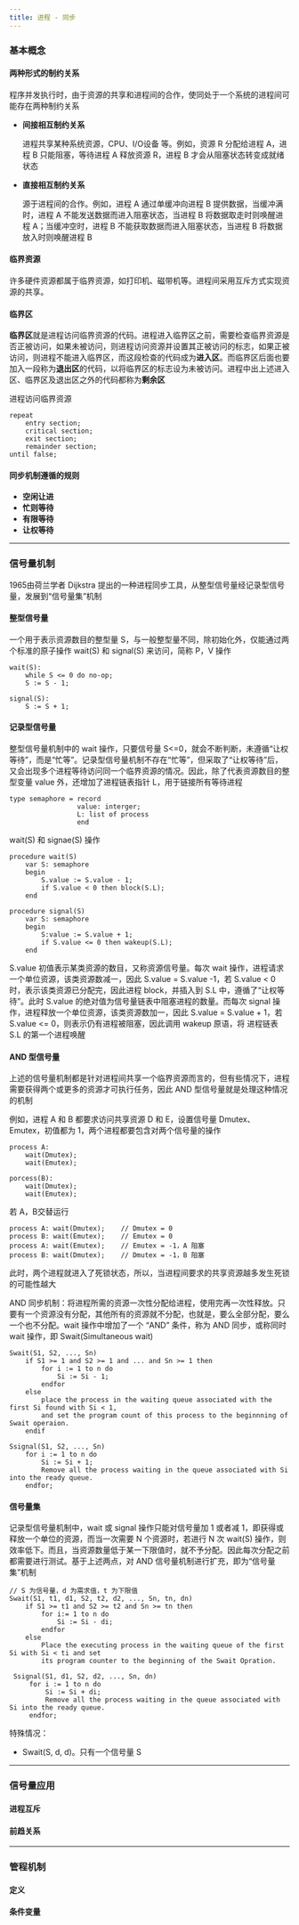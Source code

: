 ```yaml
---
title: 进程 - 同步
---
```


### 基本概念

#### 两种形式的制约关系

程序并发执行时，由于资源的共享和进程间的合作，使同处于一个系统的进程间可能存在两种制约关系

- **间接相互制约关系**

  进程共享某种系统资源，CPU、I/O设备 等。例如，资源 R 分配给进程 A，进程 B 只能阻塞，等待进程 A 释放资源 R，进程 B 才会从阻塞状态转变成就绪状态

- **直接相互制约关系**

  源于进程间的合作。例如，进程 A 通过单缓冲向进程 B 提供数据，当缓冲满时，进程 A 不能发送数据而进入阻塞状态，当进程 B 将数据取走时则唤醒进程 A；当缓冲空时，进程 B 不能获取数据而进入阻塞状态，当进程 B 将数据放入时则唤醒进程 B

#### 临界资源

许多硬件资源都属于临界资源，如打印机、磁带机等。进程间采用互斥方式实现资源的共享。

#### 临界区

**临界区**就是进程访问临界资源的代码。进程进入临界区之前，需要检查临界资源是否正被访问，如果未被访问，则进程访问资源并设置其正被访问的标志，如果正被访问，则进程不能进入临界区，而这段检查的代码成为**进入区**。而临界区后面也要加入一段称为**退出区**的代码，以将临界区的标志设为未被访问。进程中出上述进入区、临界区及退出区之外的代码都称为**剩余区**

进程访问临界资源

```
repeat
    entry section;
    critical section;
    exit section;
    remainder section;
until false;
```

#### 同步机制遵循的规则

- **空闲让进**
- **忙则等待**
- **有限等待**
- **让权等待**

---

### 信号量机制

1965由荷兰学者 Dijkstra 提出的一种进程同步工具，从整型信号量经记录型信号量，发展到“信号量集”机制

#### 整型信号量

一个用于表示资源数目的整型量 S，与一般整型量不同，除初始化外，仅能通过两个标准的原子操作 wait(S) 和 signal(S) 来访问，简称 P，V 操作

```
wait(S):
    while S <= 0 do no-op;
    S := S - 1;

signal(S):
    S := S + 1;
```

#### 记录型信号量

整型信号量机制中的 wait 操作，只要信号量 S<=0，就会不断判断，未遵循“让权等待”，而是“忙等”。记录型信号量机制不存在“忙等”，但采取了“让权等待”后，又会出现多个进程等待访问同一个临界资源的情况。因此，除了代表资源数目的整型变量 value 外，还增加了进程链表指针 L，用于链接所有等待进程

```
type semaphore = record
                 value: interger;
                 L: list of process
                 end
```

wait(S) 和 signae(S) 操作

```
procedure wait(S)
    var S: semaphore
    begin
        S.value := S.value - 1;
        if S.value < 0 then block(S.L);
    end

procedure signal(S)
    var S: semaphore
    begin
        S:value := S.value + 1;
        if S.value <= 0 then wakeup(S.L);
    end
```

S.value 初值表示某类资源的数目，又称资源信号量。每次 wait 操作，进程请求一个单位资源，该类资源数减一，因此 S.value = S.value -1，若 S.value < 0 时，表示该类资源已分配完，因此进程 block，并插入到 S.L 中，遵循了“让权等待”。此时 S.value 的绝对值为信号量链表中阻塞进程的数量。而每次 signal 操作，进程释放一个单位资源，该类资源数加一，因此 S.value = S.value + 1，若 S.value <= 0，则表示仍有进程被阻塞，因此调用 wakeup 原语，将 进程链表 S.L 的第一个进程唤醒

#### AND 型信号量

上述的信号量机制都是针对进程间共享一个临界资源而言的，但有些情况下，进程需要获得两个或更多的资源才可执行任务，因此 AND 型信号量就是处理这种情况的机制

例如，进程 A 和 B 都要求访问共享资源 D 和 E，设置信号量 Dmutex、Emutex，初值都为 1，两个进程都要包含对两个信号量的操作

```
process A:
    wait(Dmutex);
    wait(Emutex);

porcess(B):
    wait(Dmutex);
    wait(Emutex);
```

若 A，B交替运行

```
process A: wait(Dmutex);    // Dmutex = 0
process B: wait(Emutex);    // Emutex = 0
process A: wait(Emutex);    // Emutex = -1，A 阻塞
process B: wait(Dmutex);    // Dmutex = -1，B 阻塞
```

此时，两个进程就进入了死锁状态，所以，当进程间要求的共享资源越多发生死锁的可能性越大

AND 同步机制：将进程所需的资源一次性分配给进程，使用完再一次性释放。只要有一个资源没有分配，其他所有的资源就不分配，也就是，要么全部分配，要么一个也不分配。wait 操作中增加了一个 “AND” 条件，称为 AND 同步，或称同时 wait 操作，即 Swait(Simultaneous wait)

```
Swait(S1, S2, ..., Sn)
    if S1 >= 1 and S2 >= 1 and ... and Sn >= 1 then
        for i := 1 to n do
            Si := Si - 1;
        endfor
    else
        place the process in the waiting queue associated with the first Si found with Si < 1,
        and set the program count of this process to the beginnning of Swait operaion.
    endif

Ssignal(S1, S2, ..., Sn)
    for i := 1 to n do
        Si := Si + 1;
        Remove all the process waiting in the queue associated with Si into the ready queue.
    endfor;
```

#### 信号量集

记录型信号量机制中，wait 或 signal 操作只能对信号量加 1 或者减 1，即获得或释放一个单位的资源，而当一次需要 N 个资源时，若进行 N 次 wait(S) 操作，则效率低下。而且，当资源数量低于某一下限值时，就不予分配。因此每次分配之前都需要进行测试。基于上述两点，对 AND 信号量机制进行扩充，即为“信号量集”机制

```
// S 为信号量，d 为需求值，t 为下限值
Swait(S1, t1, d1, S2, t2, d2, ..., Sn, tn, dn)
    if S1 >= t1 and S2 >= t2 and Sn >= tn then
        for i:= 1 to n do
            Si := Si - di;
        endfor
    else
        Place the executing process in the waiting queue of the first Si with Si < ti and set
        its program counter to the beginning of the Swait Opration.
        
 Ssignal(S1, d1, S2, d2, ..., Sn, dn)
     for i := 1 to n do
         Si := Si + di;
         Remove all the process waiting in the queue associated with Si into the ready queue.
     endfor;
```

特殊情况：

- Swait(S, d, d)。只有一个信号量 S

---

### 信号量应用

#### 进程互斥

#### 前趋关系

---

### 管程机制

#### 定义

#### 条件变量


